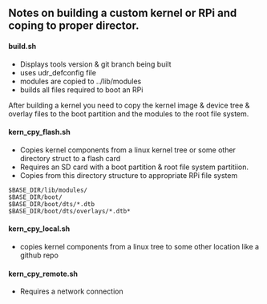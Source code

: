 ## Notes on building a custom kernel or RPi and coping to proper director.

#### build.sh

* Displays tools version & git branch being built
* uses udr_defconfig file
* modules are copied to ../lib/modules
* builds all files required to boot an RPi

After building a kernel you need to copy the kernel image & device tree & overlay files to
the boot partition and the modules to the root file system.

#### kern_cpy_flash.sh

* Copies kernel components from a linux kernel tree or some other directory struct to a flash card
* Requires an SD card with a boot partition & root file system partitiion.
* Copies from this directory structure to appropriate RPi file system

```
$BASE_DIR/lib/modules/
$BASE_DIR/boot/
$BASE_DIR/boot/dts/*.dtb
$BASE_DIR/boot/dts/overlays/*.dtb*
```
#### kern_cpy_local.sh

* copies kernel components from a linux tree to some other location like a github repo

#### kern_cpy_remote.sh

* Requires a network connection

